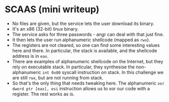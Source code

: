 # SCAAS (mini writeup)

* No files are given, but the service lets the user download its binary.
* It's an x86 (32-bit) linux binary.
* The service asks for three passwords - angr can deal with that just fine.
* It then lets the user run alphanumeric shellcode (mapped as `rwx`).
* The registers are not cleared, so one can find some interesting values here
  and there. In particular, the stack is available, and the shellcode address
  is in `eax`.
* There are examples of alphanumeric shellcode on the Internet, but they rely
  on executable stack. In particular, they synthesise the non-alphanumeric
  `int 0x80` syscall instruction on stack. In this challenge we are still
  `rwx`, but are not running from stack.
* So that's the only thing that needs tweaking here. The alphanumeric
  `xor dword ptr [eax], esi` instruction allows us to xor our code with a
  register. The rest works as is.
